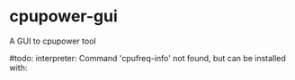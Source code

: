 # cpupower-gui
A GUI to cpupower tool


#todo:
interpreter: Command 'cpufreq-info' not found, but can be installed with:
